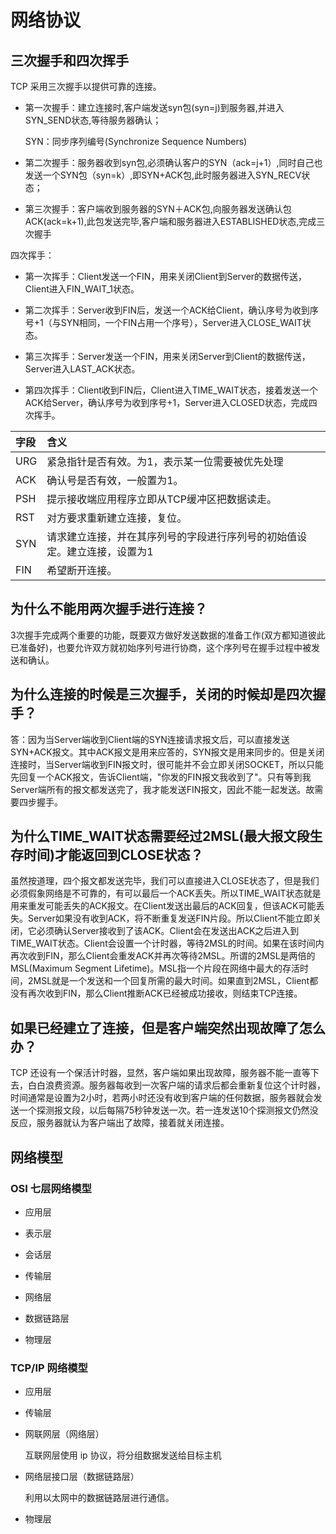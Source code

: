 # 网络协议

## 三次握手和四次挥手

TCP 采用三次握手以提供可靠的连接。

* 第一次握手：建立连接时,客户端发送syn包\(syn=j\)到服务器,并进入SYN\_SEND状态,等待服务器确认；

  SYN：同步序列编号\(Synchronize Sequence Numbers\)

* 第二次握手：服务器收到syn包,必须确认客户的SYN（ack=j+1）,同时自己也发送一个SYN包（syn=k）,即SYN+ACK包,此时服务器进入SYN\_RECV状态；

* 第三次握手：客户端收到服务器的SYN＋ACK包,向服务器发送确认包ACK\(ack=k+1\),此包发送完毕,客户端和服务器进入ESTABLISHED状态,完成三次握手

四次挥手：

* 第一次挥手：Client发送一个FIN，用来关闭Client到Server的数据传送，Client进入FIN\_WAIT\_1状态。

* 第二次挥手：Server收到FIN后，发送一个ACK给Client，确认序号为收到序号+1（与SYN相同，一个FIN占用一个序号），Server进入CLOSE\_WAIT状态。

* 第三次挥手：Server发送一个FIN，用来关闭Server到Client的数据传送，Server进入LAST\_ACK状态。

* 第四次挥手：Client收到FIN后，Client进入TIME\_WAIT状态，接着发送一个ACK给Server，确认序号为收到序号+1，Server进入CLOSED状态，完成四次挥手。

| 字段 | 含义 |
| :--- | :--- |
| URG | 紧急指针是否有效。为1，表示某一位需要被优先处理 |
| ACK | 确认号是否有效，一般置为1。 |
| PSH | 提示接收端应用程序立即从TCP缓冲区把数据读走。 |
| RST | 对方要求重新建立连接，复位。 |
| SYN | 请求建立连接，并在其序列号的字段进行序列号的初始值设定。建立连接，设置为1 |
| FIN | 希望断开连接。 |

## 为什么不能用两次握手进行连接？

3次握手完成两个重要的功能，既要双方做好发送数据的准备工作\(双方都知道彼此已准备好\)，也要允许双方就初始序列号进行协商，这个序列号在握手过程中被发送和确认。

## 为什么连接的时候是三次握手，关闭的时候却是四次握手？

答：因为当Server端收到Client端的SYN连接请求报文后，可以直接发送SYN+ACK报文。其中ACK报文是用来应答的，SYN报文是用来同步的。但是关闭连接时，当Server端收到FIN报文时，很可能并不会立即关闭SOCKET，所以只能先回复一个ACK报文，告诉Client端，"你发的FIN报文我收到了"。只有等到我Server端所有的报文都发送完了，我才能发送FIN报文，因此不能一起发送。故需要四步握手。

## 为什么TIME\_WAIT状态需要经过2MSL\(最大报文段生存时间\)才能返回到CLOSE状态？

虽然按道理，四个报文都发送完毕，我们可以直接进入CLOSE状态了，但是我们必须假象网络是不可靠的，有可以最后一个ACK丢失。所以TIME\_WAIT状态就是用来重发可能丢失的ACK报文。在Client发送出最后的ACK回复，但该ACK可能丢失。Server如果没有收到ACK，将不断重复发送FIN片段。所以Client不能立即关闭，它必须确认Server接收到了该ACK。Client会在发送出ACK之后进入到TIME\_WAIT状态。Client会设置一个计时器，等待2MSL的时间。如果在该时间内再次收到FIN，那么Client会重发ACK并再次等待2MSL。所谓的2MSL是两倍的MSL\(Maximum Segment Lifetime\)。MSL指一个片段在网络中最大的存活时间，2MSL就是一个发送和一个回复所需的最大时间。如果直到2MSL，Client都没有再次收到FIN，那么Client推断ACK已经被成功接收，则结束TCP连接。

## 如果已经建立了连接，但是客户端突然出现故障了怎么办？

TCP 还设有一个保活计时器，显然，客户端如果出现故障，服务器不能一直等下去，白白浪费资源。服务器每收到一次客户端的请求后都会重新复位这个计时器，时间通常是设置为2小时，若两小时还没有收到客户端的任何数据，服务器就会发送一个探测报文段，以后每隔75秒钟发送一次。若一连发送10个探测报文仍然没反应，服务器就认为客户端出了故障，接着就关闭连接。

## 网络模型

### OSI 七层网络模型

* 应用层

* 表示层

* 会话层

* 传输层

* 网络层

* 数据链路层

* 物理层

### TCP/IP 网络模型

* 应用层

* 传输层

* 网联网层（网络层）

  互联网层使用 ip 协议，将分组数据发送给目标主机

* 网络层接口层（数据链路层）

  利用以太网中的数据链路层进行通信。

* 物理层